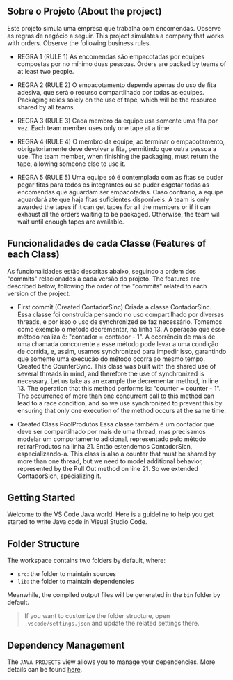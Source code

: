 ## Sobre o Projeto (About the project)

Este projeto simula uma empresa que trabalha com encomendas. Observe as regras de negócio a seguir.
This project simulates a company that works with orders. Observe the following business rules.

- REGRA 1 (RULE 1)
As encomendas são empacotadas por equipes compostas por no mínimo duas pessoas.
Orders are packed by teams of at least two people.

- REGRA 2 (RULE 2)
O empacotamento depende apenas do uso de fita adesiva, que será o recurso compartilhado por todas as equipes.
Packaging relies solely on the use of tape, which will be the resource shared by all teams.

- REGRA 3 (RULE 3)
Cada membro da equipe usa somente uma fita por vez.
Each team member uses only one tape at a time.

- REGRA 4 (RULE 4)
O membro da equipe, ao terminar o empacotamento, obrigatoriamente deve devolver a fita, permitindo que outra pessoa a use.
The team member, when finishing the packaging, must return the tape, allowing someone else to use it.

- REGRA 5 (RULE 5)
Uma equipe só é contemplada com as fitas se puder pegar fitas para todos os integrantes ou se puder esgotar todas as encomendas que aguardam ser empacotadas. Caso contrário, a equipe aguardará até que haja fitas suficientes disponíveis.
A team is only awarded the tapes if it can get tapes for all the members or if it can exhaust all the orders waiting to be packaged. Otherwise, the team will wait until enough tapes are available.

## Funcionalidades de cada Classe (Features of each Class)

As funcionalidades estão descritas abaixo, seguindo a ordem dos "commits" relacionados a cada versão do projeto.
The features are described below, following the order of the "commits" related to each version of
the project.

- First commit (Created ContadorSinc)
Criada a classe ContadorSinc. Essa classe foi construída pensando no uso compartilhado por diversas threads, e por isso o uso de synchronized se faz necessário. Tomemos como exemplo o método decrementar, na linha 13. A operação que esse método realiza é: "contador = contador - 1".
A ocorrência de mais de uma chamada concorrente a esse método pode levar a uma condição de corrida, e, assim, usamos synchronized para impedir isso, garantindo que somente uma execução do método ocorra ao mesmo tempo.
Created the CounterSync. This class was built with the shared use of several threads in mind, and therefore the use of synchronized is necessary. Let us take as an example the decrementar method, in line 13. The operation that this method performs is: "counter = counter - 1".
The occurrence of more than one concurrent call to this method can lead to a race condition, and so we use synchronized to prevent this by ensuring that only one execution of the method occurs at the same time.

- Created Class PoolProdutos
Essa classe também é um contador que deve ser compartilhado por mais de uma thread, mas precisamos modelar um comportamento adicional, representado pelo método retirarProdutos na linha 21. Então estendemos ContadorSicn, especializando-a.
This class is also a counter that must be shared by more than one thread, but we need to model additional behavior, represented by the Pull Out method on line 21. So we extended ContadorSicn, specializing it.

## Getting Started

Welcome to the VS Code Java world. Here is a guideline to help you get started to write Java code in Visual Studio Code.

## Folder Structure

The workspace contains two folders by default, where:

- `src`: the folder to maintain sources
- `lib`: the folder to maintain dependencies

Meanwhile, the compiled output files will be generated in the `bin` folder by default.

> If you want to customize the folder structure, open `.vscode/settings.json` and update the related settings there.

## Dependency Management

The `JAVA PROJECTS` view allows you to manage your dependencies. More details can be found [here](https://github.com/microsoft/vscode-java-dependency#manage-dependencies).
